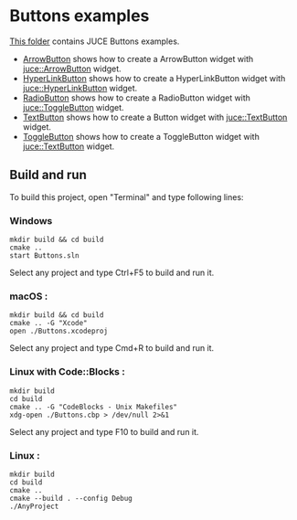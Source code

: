 # Buttons examples

[This folder](.) contains JUCE Buttons examples.

* [ArrowButton](ArrowButton/README.md) shows how to create a ArrowButton widget with [juce::ArrowButton](https://docs.juce.com/master/classArrowButton.html) widget.
* [HyperLinkButton](HyperLinkButton/README.md) shows how to create a HyperLinkButton widget with [juce::HyperLinkButton](https://docs.juce.com/master/classHyperLinkButton.html) widget.
* [RadioButton](RadioButton/README.md) shows how to create a RadioButton widget with [juce::ToggleButton](https://docs.juce.com/master/classToggleButton.html) widget.
* [TextButton](TextButton/README.md) shows how to create a Button widget with [juce::TextButton](https://docs.juce.com/master/classTextButton.html) widget.
* [ToggleButton](ToggleButton/README.md) shows how to create a ToggleButton widget with [juce::TextButton](https://docs.juce.com/master/classTextButton.html) widget.

## Build and run

To build this project, open "Terminal" and type following lines:

### Windows
``` shell
mkdir build && cd build
cmake ..
start Buttons.sln
```

Select any project and type Ctrl+F5 to build and run it.

### macOS :

``` shell
mkdir build && cd build
cmake .. -G "Xcode"
open ./Buttons.xcodeproj
```

Select any project and type Cmd+R to build and run it.

### Linux with Code::Blocks :

``` shell
mkdir build
cd build
cmake .. -G "CodeBlocks - Unix Makefiles"
xdg-open ./Buttons.cbp > /dev/null 2>&1
```

Select any project and type F10 to build and run it.

### Linux :

``` shell
mkdir build
cd build
cmake ..
cmake --build . --config Debug
./AnyProject
```
